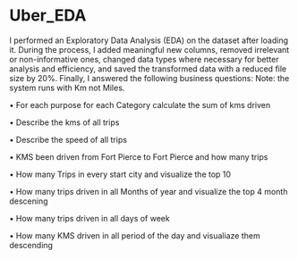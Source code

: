 # Uber_EDA
I performed an Exploratory Data Analysis (EDA) on the dataset after loading it. During the process, I added meaningful new columns, removed irrelevant or non-informative ones, changed data types where necessary for better analysis and efficiency, and saved the transformed data with a reduced file size by 20%. Finally, I answered the following business questions:
Note: the system runs with Km not Miles.

  • For each purpose for each Category calculate the sum of kms driven
  
  • Describe the kms of all trips
  
  • Describe the speed of all trips
  
  • KMS been driven from Fort Pierce to Fort Pierce and how many trips
  
  • How many Trips in every start city and visualize the top 10
  
  • How many trips driven in all Months of year and visualize the top 4 month descening
  
  • How many trips driven in all days of week
  
  • How many KMS driven in all period of the day and visualiaze them descending
